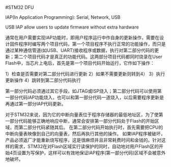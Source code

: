 #STM32 DFU

IAP(In Application Programming):  Serial, Network, USB

USB IAP allow users to update firmware without extra hardware

通常在用户需要实现IAP功能时，即用户程序运行中作自身的更新操作，需要在设计固件程序时编写两个项目代码，第一个项目程序不执行正常的功能操作，而只是通过某种通信管道(如USB、UART)接收程序或数据，执行对第二部分代码的更新；第二个项目代码才是真正的功能代码。这两部分项目代码都同时烧录在User Flash中，当芯片上电后，首先是第一个项目代码开始运行，它作如下操作：

1）检查是否需要对第二部分代码进行更新
2）如果不需要更新则转到4）
3）执行更新操作
4）跳转到第二部分代码执行

第一部分代码必须通过其它手段，如JTAG或ISP烧入；第二部分代码可以使用第一部分代码IAP功能烧入，也可以和第一部分代码一道烧入，以后需要程序更新是再通过第一部分IAP代码更新。

对于STM32来说，因为它的中断向量表位于程序存储器的最低地址区，为了使第一部分代码能够正确地响应中断，通常会安排第一部分代码处于Flash的开始区域，而第二部分代码紧随其后。
在第二部分代码开始执行时，首先需要把CPU的中断向量表映像到自己的向量表，然后再执行其他的操作。
如果IAP程序被破坏，产品必须返厂才能重新烧写程序，这是很麻烦并且非常耗费时间和金钱的。针对这样的需求，STM32在对Flash区域实行读保护的同时，自动地对用户Flash区的开始4页设置为写保护，这样可以有效地保证IAP程序(第一部分代码)区域不会被意外地破坏。

